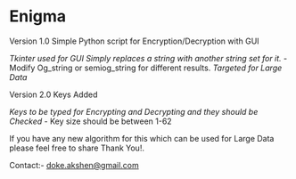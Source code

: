 # Enigma

Version 1.0
Simple Python script for Encryption/Decryption with GUI

*Tkinter used for GUI*
*Simply replaces a string with another string set for it.*
	- Modify Og_string or semiog_string for different results.
*Targeted for Large Data*


Version 2.0
Keys Added

*Keys to be typed for Encrypting and Decrypting and they should be Checked*
	- Key size should be between 1-62






If you have any new algorithm for this which can be used for Large Data please feel free to share Thank You!.

Contact:- doke.akshen@gmail.com
